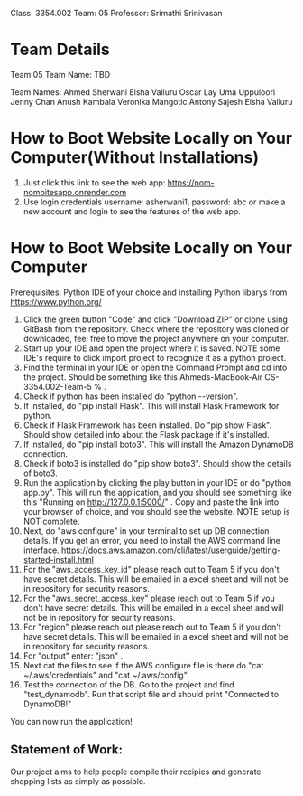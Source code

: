 Class: 3354.002
Team: 05
Professor: Srimathi Srinivasan

# Team Details
Team 05
Team Name: TBD

Team Names:
Ahmed Sherwani
Elsha Valluru
Oscar Lay
Uma Uppuloori
Jenny Chan
Anush Kambala
Veronika Mangotic
Antony Sajesh
Elsha Valluru

# How to Boot Website Locally on Your Computer(Without Installations)
1. Just click this link to see the web app: https://nom-nombitesapp.onrender.com
2. Use login credentials username: asherwani1, password: abc or make a new account and login to see the features of the web app.

# How to Boot Website Locally on Your Computer
Prerequisites: Python IDE of your choice and installing Python libarys from https://www.python.org/

1. Click the green button "Code" and click "Download ZIP" or clone using GitBash from the repository. Check where the repository was cloned or downloaded, feel free to move the project anywhere on your computer.
2. Start up your IDE and open the project where it is saved. NOTE some IDE's require to click import project to recognize it as a python project.
3. Find the terminal in your IDE or open the Command Prompt and cd into the project. Should be something like this Ahmeds-MacBook-Air CS-3354.002-Team-5 % .
4. Check if python has been installed do "python --version".
5. If installed, do "pip install Flask". This will install Flask Framework for python.
6. Check if Flask Framework has been installed. Do "pip show Flask". Should show detailed info about the Flask package if it's installed.
7. If installed, do "pip install boto3". This will install the Amazon DynamoDB connection.
8. Check if boto3 is installed do "pip show boto3". Should show the details of boto3.
9. Run the application by clicking the play button in your IDE or do "python app.py". This will run the application, and you should see something like this "Running on http://127.0.0.1:5000/" . Copy and paste the link into your browser of choice, and you should see the website. NOTE setup is NOT complete.
10. Next, do "aws configure" in your terminal to set up DB connection details. If you get an error, you need to install the AWS command line interface. https://docs.aws.amazon.com/cli/latest/userguide/getting-started-install.html
11. For the "aws_access_key_id" please reach out to Team 5 if you don't have secret details. This will be emailed in a excel sheet and will not be in repository for security reasons.
12. For the "aws_secret_access_key" please reach out to Team 5 if you don't have secret details. This will be emailed in a excel sheet and will not be in repository for security reasons.
13. For "region" please reach out please reach out to Team 5 if you don't have secret details. This will be emailed in a excel sheet and will not be in repository for security reasons.
14. For "output" enter: "json" .
15. Next cat the files to see if the AWS configure file is there do "cat ~/.aws/credentials" and "cat ~/.aws/config"
16. Test the connection of the DB. Go to the project and find "test_dynamodb". Run that script file and should print "Connected to DynamoDB!"

You can now run the application!

## Statement of Work: 
Our project aims to help people compile their recipies and generate shopping lists as simply as possible.
